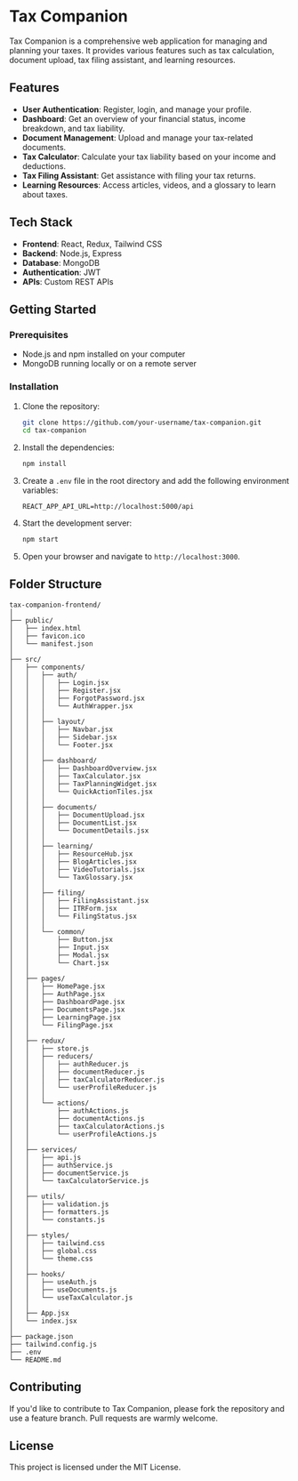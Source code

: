 # Tax Companion

Tax Companion is a comprehensive web application for managing and planning your taxes. It provides various features such as tax calculation, document upload, tax filing assistant, and learning resources.

## Features

- **User Authentication**: Register, login, and manage your profile.
- **Dashboard**: Get an overview of your financial status, income breakdown, and tax liability.
- **Document Management**: Upload and manage your tax-related documents.
- **Tax Calculator**: Calculate your tax liability based on your income and deductions.
- **Tax Filing Assistant**: Get assistance with filing your tax returns.
- **Learning Resources**: Access articles, videos, and a glossary to learn about taxes.

## Tech Stack

- **Frontend**: React, Redux, Tailwind CSS
- **Backend**: Node.js, Express
- **Database**: MongoDB
- **Authentication**: JWT
- **APIs**: Custom REST APIs

## Getting Started

### Prerequisites

- Node.js and npm installed on your computer
- MongoDB running locally or on a remote server

### Installation

1. Clone the repository:

   ```bash
   git clone https://github.com/your-username/tax-companion.git
   cd tax-companion
   ```

2. Install the dependencies:

   ```bash
   npm install
   ```

3. Create a `.env` file in the root directory and add the following environment variables:

   ```env
   REACT_APP_API_URL=http://localhost:5000/api
   ```

4. Start the development server:

   ```bash
   npm start
   ```

5. Open your browser and navigate to `http://localhost:3000`.

## Folder Structure

```plaintext
tax-companion-frontend/
│
├── public/
│   ├── index.html
│   ├── favicon.ico
│   └── manifest.json
│
├── src/
│   ├── components/
│   │   ├── auth/
│   │   │   ├── Login.jsx
│   │   │   ├── Register.jsx
│   │   │   ├── ForgotPassword.jsx
│   │   │   └── AuthWrapper.jsx
│   │   │
│   │   ├── layout/
│   │   │   ├── Navbar.jsx
│   │   │   ├── Sidebar.jsx
│   │   │   └── Footer.jsx
│   │   │
│   │   ├── dashboard/
│   │   │   ├── DashboardOverview.jsx
│   │   │   ├── TaxCalculator.jsx
│   │   │   ├── TaxPlanningWidget.jsx
│   │   │   └── QuickActionTiles.jsx
│   │   │
│   │   ├── documents/
│   │   │   ├── DocumentUpload.jsx
│   │   │   ├── DocumentList.jsx
│   │   │   └── DocumentDetails.jsx
│   │   │
│   │   ├── learning/
│   │   │   ├── ResourceHub.jsx
│   │   │   ├── BlogArticles.jsx
│   │   │   ├── VideoTutorials.jsx
│   │   │   └── TaxGlossary.jsx
│   │   │
│   │   ├── filing/
│   │   │   ├── FilingAssistant.jsx
│   │   │   ├── ITRForm.jsx
│   │   │   └── FilingStatus.jsx
│   │   │
│   │   └── common/
│   │       ├── Button.jsx
│   │       ├── Input.jsx
│   │       ├── Modal.jsx
│   │       └── Chart.jsx
│   │
│   ├── pages/
│   │   ├── HomePage.jsx
│   │   ├── AuthPage.jsx
│   │   ├── DashboardPage.jsx
│   │   ├── DocumentsPage.jsx
│   │   ├── LearningPage.jsx
│   │   └── FilingPage.jsx
│   │
│   ├── redux/
│   │   ├── store.js
│   │   ├── reducers/
│   │   │   ├── authReducer.js
│   │   │   ├── documentReducer.js
│   │   │   ├── taxCalculatorReducer.js
│   │   │   └── userProfileReducer.js
│   │   │
│   │   └── actions/
│   │       ├── authActions.js
│   │       ├── documentActions.js
│   │       ├── taxCalculatorActions.js
│   │       └── userProfileActions.js
│   │
│   ├── services/
│   │   ├── api.js
│   │   ├── authService.js
│   │   ├── documentService.js
│   │   └── taxCalculatorService.js
│   │
│   ├── utils/
│   │   ├── validation.js
│   │   ├── formatters.js
│   │   └── constants.js
│   │
│   ├── styles/
│   │   ├── tailwind.css
│   │   ├── global.css
│   │   └── theme.css
│   │
│   ├── hooks/
│   │   ├── useAuth.js
│   │   ├── useDocuments.js
│   │   └── useTaxCalculator.js
│   │
│   ├── App.jsx
│   └── index.jsx
│
├── package.json
├── tailwind.config.js
├── .env
└── README.md
```

## Contributing

If you'd like to contribute to Tax Companion, please fork the repository and use a feature branch. Pull requests are warmly welcome.

## License

This project is licensed under the MIT License.